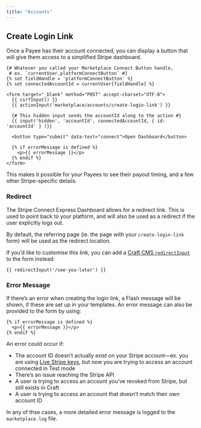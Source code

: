 ```yaml
---
title: "Accounts"
---
```


## Create Login Link

Once a Payee has their account connected, you can display a button that will give them access to a simplified Stripe dashboard.

```twig
{# Whatever you called your Marketplace Connect Button handle,
 # ex. `currentUser.platformConnectButton` #}
{% set fieldHandle = 'platformConnectButton' %}
{% set connectedAccountId = currentUser[fieldHandle] %}

<form target="_blank" method="POST" accept-charset="UTF-8">
  {{ csrfInput() }}
  {{ actionInput('marketplace/accounts/create-login-link') }}

  {# This hidden input sends the accountId along to the action #}
  {{ input('hidden', 'accountId', connectedAccountId, { id: 'accountId' } )}}

  <button type="submit" data-test="connect">Open Dashboard</button>

  {% if errorMessage is defined %}
    <p>{{ errorMessage }}</p>
  {% endif %}
</form>
```

This makes it possible for your Payees to see their payout timing, and a few other Stripe-specific details.

### Redirect

The Stripe Connect Express Dashboard allows for a redirect link. This is used to point back to your platform, and will also be used as a redirect if the user explicitly logs out.

By default, the referring page (ie. the page with your `create-login-link` form) will be used as the redirect location.

If you’d like to customise this link, you can add a [Craft CMS `redirectInput`](https://craftcms.com/docs/3.x/dev/functions.html#redirectinput) to the form instead: 

```twig
{{ redirectInput('/see-you-later') }}
```

### Error Message

If there’s an error when creating the login link, a Flash message will be shown, if these are set up in your templates. An error message can also be provided to the form by using:

```twig
{% if errorMessage is defined %}
  <p>{{ errorMessage }}</p>
{% endif %}
```

An error could occur if:

- The account ID doesn’t actually exist on your Stripe account—ex. you are using [Live Stripe keys](https://stripe.com/docs/keys#test-live-modes), but now you are trying to access an account connected in Test mode
- There’s an issue reaching the Stripe API
- A user is trying to access an account you’ve revoked from Stripe, but still exists in Craft
- A user is trying to access an account that doesn’t match their own account ID

In any of thse cases, a more detailed error message is logged to the `marketplace.log` file.

<!-- This is the same convention used by [Craft CMS’ front-end login form](https://craftcms.com/knowledge-base/front-end-user-accounts#login-form). -->